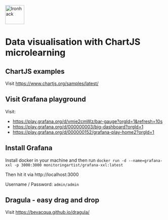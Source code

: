 <img src="https://raw.githubusercontent.com/webmad1019-1/w1d3-advanced-selectors-positioning-full-layout/master/img/ironhack.svg?sanitize=true" alt="Ironhack" width="60"/>

# Data visualisation with ChartJS microlearning

## ChartJS examples

Visit https://www.chartjs.org/samples/latest/

## Visit Grafana playground

Visit:

* https://play.grafana.org/d/vmie2cmWz/bar-gauge?orgId=1&refresh=10s
* https://play.grafana.org/d/000000003/big-dashboard?orgId=1
* https://play.grafana.org/d/000000152/grafana-play-home2?orgId=1

## Install Grafana

Install docker in your machine and then run `docker run -d --name=grafana-xxl -p 3000:3000 monitoringartist/grafana-xxl:latest`

Then hit it via http://localhost:3000

Username / Password: `admin/admin`

## Dragula - easy drag and drop

Visit https://bevacqua.github.io/dragula/